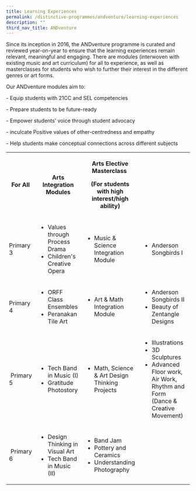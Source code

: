 ```yaml
---
title: Learning Experiences
permalink: /distinctive-programmes/andventure/learning-experiences
description: ""
third_nav_title: ANDventure
---
```

<p>Since its inception in 2016, the ANDventure programme is curated and reviewed year-on-year to ensure that the learning experiences remain relevant, meaningful and engaging. There are modules (interwoven with existing music and art curriculum) for all to experience, as well as masterclasses for students who wish to further their interest in the different genres or art forms.</p>
<p>Our ANDventure modules aim to:</p>
<p>- Equip students with 21CC and SEL competencies</p>
<p>- Prepare students to be future-ready</p>
<p>-&nbsp;Empower students&rsquo; voice through student advocacy</p>
<p>- inculcate Positive values of other-centredness and empathy</p>
<p>-&nbsp;Help students make conceptual connections across different subjects</p>
<div class="horizontal-scroll">
<table>
<tbody>
<tr>
<th>
<p>For All</p>
</th>
<th>
<p>Arts Integration Modules</p>
</th>
<th>
<p>Arts Elective Masterclass&nbsp;</p>
<p>(For students with high interest/high ability)</p>
</th>
</tr>
<tr>
<td>Primary 3</td>
<td>
<ul>
<li>Values through Process Drama</li>
<li>Children's Creative Opera</li>
</ul>
</td>
<td>
<ul>
<li>Music &amp; Science Integration Module</li>
</ul>
</td>
<td>
<ul>
<li>Anderson Songbirds I</li>
</ul>
</td>
</tr>
<tr>
<td>Primary 4</td>
<td>
<ul>
<li>ORFF Class Ensembles</li>
<li>Peranakan Tile Art</li>
</ul>
</td>
<td>
<ul>
<li>Art &amp; Math Integration Module</li>
</ul>
</td>
<td>
<ul>
<li>Anderson Songbirds II</li>
<li>Beauty of Zentangle Designs</li>
</ul>
</td>
</tr>
<tr>
<td>&nbsp;Primary 5</td>
<td>
<ul>
<li>Tech Band in Music (I)</li>
<li>Gratitude Photostory</li>
</ul>
</td>
<td>
<ul>
<li>Math, Science &amp; Art Design Thinking Projects&nbsp;</li>
</ul>
</td>
<td>
<ul>
<li>Illustrations</li>
<li>3D Sculptures</li>
<li>Advanced Floor work, Air Work, Rhythm and Form (Dance &amp; Creative Movement)&nbsp;</li>
</ul>
</td>
</tr>
<tr>
<td>&nbsp;Primary 6</td>
<td>
<ul>
<li>Design Thinking in Visual Art</li>
<li>Tech Band in Music (II)&nbsp;</li>
</ul>
</td>
<td>
<ul>
<li>Band Jam</li>
<li>Pottery and Ceramics</li>
<li>Understanding Photography&nbsp;</li>
</ul>
</td>
</tr>
</tbody>
</table>
</div>